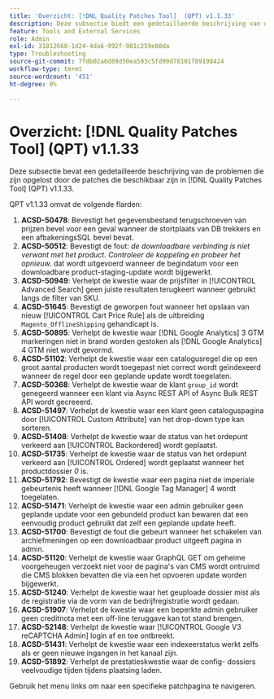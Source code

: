 ```yaml
---
title: 'Overzicht: [!DNL Quality Patches Tool]  (QPT) v1.1.33'
description: Deze subsectie biedt een gedetailleerde beschrijving van de problemen die zijn opgelost door de patches die beschikbaar zijn in  [!DNL Quality Patches Tool]  (QPT) v1.1.33.
feature: Tools and External Services
role: Admin
exl-id: 31812668-1d24-4da6-992f-981c259e00da
type: Troubleshooting
source-git-commit: 7fdb02a6d89d50ea593c5fd99d78101f89198424
workflow-type: tm+mt
source-wordcount: '451'
ht-degree: 0%

---
```


# Overzicht: [!DNL Quality Patches Tool] (QPT) v1.1.33

Deze subsectie bevat een gedetailleerde beschrijving van de problemen die zijn opgelost door de patches die beschikbaar zijn in [!DNL Quality Patches Tool] (QPT) v1.1.33.

QPT v1.1.33 omvat de volgende flarden:

1. **ACSD-50478**: Bevestigt het gegevensbestand terugschroeven van prijzen bevel voor een geval wanneer de stortplaats van DB trekkers en een afbakeningsSQL bevel bevat.
1. **ACSD-50512**: Bevestigt de fout: *de downloadbare verbinding is niet verwant met het product. Controleer de koppeling en probeer het opnieuw.* dat wordt uitgevoerd wanneer de begindatum voor een downloadbare product-staging-update wordt bijgewerkt.
1. **ACSD-50949**: Verhelpt de kwestie waar de prijsfilter in [!UICONTROL Advanced Search] geen juiste resultaten terugkeert wanneer gebruikt langs de filter van SKU.
1. **ACSD-51645**: Bevestigt de geworpen fout wanneer het opslaan van nieuw [!UICONTROL Cart Price Rule] als de uitbreiding `Magento_OfflineShipping` gehandicapt is.
1. **ACSD-50895**: Verhelpt de kwestie waar [!DNL Google Analytics] 3 GTM markeringen niet in brand worden gestoken als [!DNL Google Analytics] 4 GTM niet wordt gevormd.
1. **ACSD-51102**: Verhelpt de kwestie waar een catalogusregel die op een groot aantal producten wordt toegepast niet correct wordt geïndexeerd wanneer de regel door een geplande update wordt toegelaten.
1. **ACSD-50368**: Verhelpt de kwestie waar de klant `group_id` wordt genegeerd wanneer een klant via Async REST API of Async Bulk REST API wordt gecreeerd.
1. **ACSD-51497**: Verhelpt de kwestie waar een klant geen cataloguspagina door [!UICONTROL Custom Attribute] van het drop-down type kan sorteren.
1. **ACSD-51408**: Verhelpt de kwestie waar de status van het ordepunt verkeerd aan [!UICONTROL Backordered] wordt geplaatst.
1. **ACSD-51735**: Verhelpt de kwestie waar de status van het ordepunt verkeerd aan [!UICONTROL Ordered] wordt geplaatst wanneer het productdossier *0* is.
1. **ACSD-51792**: Bevestigt de kwestie waar een pagina niet de imperiale gebeurtenis heeft wanneer [!DNL Google Tag Manager] 4 wordt toegelaten.
1. **ACSD-51471**: Verhelpt de kwestie waar een admin gebruiker geen geplande update voor een gebundeld product kan bewaren dat een eenvoudig product gebruikt dat zelf een geplande update heeft.
1. **ACSD-51700**: Bevestigt de fout die gebeurt wanneer het schakelen van archiefmeningen op een downloadbaar product uitgeeft pagina in admin.
1. **ACSD-51120**: Verhelpt de kwestie waar GraphQL GET om geheime voorgeheugen verzoekt niet voor de pagina&#39;s van CMS wordt ontruimd die CMS blokken bevatten die via een het opvoeren update worden bijgewerkt.
1. **ACSD-51240**: Verhelpt de kwestie waar het geuploade dossier mist als de registratie via de vorm van de bedrijfregistratie wordt gedaan.
1. **ACSD-51907**: Verhelpt de kwestie waar een beperkte admin gebruiker geen creditnota met een off-line teruggave kan tot stand brengen.
1. **ACSD-52148**: Verhelpt de kwestie waar [!UICONTROL Google V3 reCAPTCHA Admin] login af en toe ontbreekt.
1. **ACSD-51431**: Verhelpt de kwestie waar een indexeerstatus werkt zelfs als er geen nieuwe ingangen in het kanaal zijn.
1. **ACSD-51892**: Verhelpt de prestatieskwestie waar de config- dossiers veelvoudige tijden tijdens plaatsing laden.

Gebruik het menu links om naar een specifieke patchpagina te navigeren.
